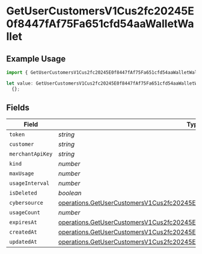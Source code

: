 # GetUserCustomersV1Cus2fc20245E0f8447fAf75Fa651cfd54aaWalletWallet

## Example Usage

```typescript
import { GetUserCustomersV1Cus2fc20245E0f8447fAf75Fa651cfd54aaWalletWallet } from "@dhaba/safepay-ts/models/operations";

let value: GetUserCustomersV1Cus2fc20245E0f8447fAf75Fa651cfd54aaWalletWallet =
  {};
```

## Fields

| Field                                                                                                                                                                                  | Type                                                                                                                                                                                   | Required                                                                                                                                                                               | Description                                                                                                                                                                            |
| -------------------------------------------------------------------------------------------------------------------------------------------------------------------------------------- | -------------------------------------------------------------------------------------------------------------------------------------------------------------------------------------- | -------------------------------------------------------------------------------------------------------------------------------------------------------------------------------------- | -------------------------------------------------------------------------------------------------------------------------------------------------------------------------------------- |
| `token`                                                                                                                                                                                | *string*                                                                                                                                                                               | :heavy_minus_sign:                                                                                                                                                                     | N/A                                                                                                                                                                                    |
| `customer`                                                                                                                                                                             | *string*                                                                                                                                                                               | :heavy_minus_sign:                                                                                                                                                                     | N/A                                                                                                                                                                                    |
| `merchantApiKey`                                                                                                                                                                       | *string*                                                                                                                                                                               | :heavy_minus_sign:                                                                                                                                                                     | N/A                                                                                                                                                                                    |
| `kind`                                                                                                                                                                                 | *number*                                                                                                                                                                               | :heavy_minus_sign:                                                                                                                                                                     | N/A                                                                                                                                                                                    |
| `maxUsage`                                                                                                                                                                             | *number*                                                                                                                                                                               | :heavy_minus_sign:                                                                                                                                                                     | N/A                                                                                                                                                                                    |
| `usageInterval`                                                                                                                                                                        | *number*                                                                                                                                                                               | :heavy_minus_sign:                                                                                                                                                                     | N/A                                                                                                                                                                                    |
| `isDeleted`                                                                                                                                                                            | *boolean*                                                                                                                                                                              | :heavy_minus_sign:                                                                                                                                                                     | N/A                                                                                                                                                                                    |
| `cybersource`                                                                                                                                                                          | [operations.GetUserCustomersV1Cus2fc20245E0f8447fAf75Fa651cfd54aaWalletCybersource](../../models/operations/getusercustomersv1cus2fc20245e0f8447faf75fa651cfd54aawalletcybersource.md) | :heavy_minus_sign:                                                                                                                                                                     | N/A                                                                                                                                                                                    |
| `usageCount`                                                                                                                                                                           | *number*                                                                                                                                                                               | :heavy_minus_sign:                                                                                                                                                                     | N/A                                                                                                                                                                                    |
| `expiresAt`                                                                                                                                                                            | [operations.GetUserCustomersV1Cus2fc20245E0f8447fAf75Fa651cfd54aaWalletExpiresAt](../../models/operations/getusercustomersv1cus2fc20245e0f8447faf75fa651cfd54aawalletexpiresat.md)     | :heavy_minus_sign:                                                                                                                                                                     | N/A                                                                                                                                                                                    |
| `createdAt`                                                                                                                                                                            | [operations.GetUserCustomersV1Cus2fc20245E0f8447fAf75Fa651cfd54aaWalletCreatedAt](../../models/operations/getusercustomersv1cus2fc20245e0f8447faf75fa651cfd54aawalletcreatedat.md)     | :heavy_minus_sign:                                                                                                                                                                     | N/A                                                                                                                                                                                    |
| `updatedAt`                                                                                                                                                                            | [operations.GetUserCustomersV1Cus2fc20245E0f8447fAf75Fa651cfd54aaWalletUpdatedAt](../../models/operations/getusercustomersv1cus2fc20245e0f8447faf75fa651cfd54aawalletupdatedat.md)     | :heavy_minus_sign:                                                                                                                                                                     | N/A                                                                                                                                                                                    |